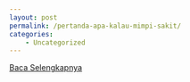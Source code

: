 ```yaml
---
layout: post
permalink: /pertanda-apa-kalau-mimpi-sakit/
categories:
    - Uncategorized
---
```


[Baca Selengkapnya](/04)